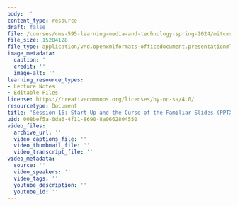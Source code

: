 ```yaml
---
body: ''
content_type: resource
draft: false
file: /courses/cms-595-learning-media-and-technology-spring-2024/mitcms_595_s24_ses16.pptx
file_size: 15204128
file_type: application/vnd.openxmlformats-officedocument.presentationml.presentation
image_metadata:
  caption: ''
  credit: ''
  image-alt: ''
learning_resource_types:
- Lecture Notes
- Editable Files
license: https://creativecommons.org/licenses/by-nc-sa/4.0/
resourcetype: Document
title: 'Session 16: Start-Up and the Curse of the Familiar Slides (PPTX)'
uid: 008bef5a-0da6-4f11-8690-8a0662804550
video_files:
  archive_url: ''
  video_captions_file: ''
  video_thumbnail_file: ''
  video_transcript_file: ''
video_metadata:
  source: ''
  video_speakers: ''
  video_tags: ''
  youtube_description: ''
  youtube_id: ''
---
```

